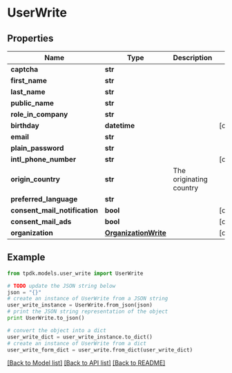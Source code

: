 # UserWrite



## Properties

Name | Type | Description | Notes
------------ | ------------- | ------------- | -------------
**captcha** | **str** |  | 
**first_name** | **str** |  | 
**last_name** | **str** |  | 
**public_name** | **str** |  | 
**role_in_company** | **str** |  | 
**birthday** | **datetime** |  | [optional] 
**email** | **str** |  | 
**plain_password** | **str** |  | 
**intl_phone_number** | **str** |  | [optional] 
**origin_country** | **str** | The originating country | 
**preferred_language** | **str** |  | 
**consent_mail_notification** | **bool** |  | [optional] 
**consent_mail_ads** | **bool** |  | [optional] 
**organization** | [**OrganizationWrite**](OrganizationWrite.md) |  | [optional] 

## Example

```python
from tpdk.models.user_write import UserWrite

# TODO update the JSON string below
json = "{}"
# create an instance of UserWrite from a JSON string
user_write_instance = UserWrite.from_json(json)
# print the JSON string representation of the object
print UserWrite.to_json()

# convert the object into a dict
user_write_dict = user_write_instance.to_dict()
# create an instance of UserWrite from a dict
user_write_form_dict = user_write.from_dict(user_write_dict)
```
[[Back to Model list]](../README.md#documentation-for-models) [[Back to API list]](../README.md#documentation-for-api-endpoints) [[Back to README]](../README.md)


